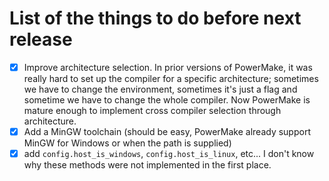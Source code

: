 # List of the things to do before next release

- [X] Improve architecture selection. In prior versions of PowerMake, it was really hard to set up the compiler for a specific architecture; sometimes we have to change the environment, sometimes it's just a flag and sometime we have to change the whole compiler. Now PowerMake is mature enough to implement cross compiler selection through architecture.
- [X] Add a MinGW toolchain (should be easy, PowerMake already support MinGW for Windows or when the path is supplied)
- [X] add `config.host_is_windows`, `config.host_is_linux`, etc... I don't know why these methods were not implemented in the first place.